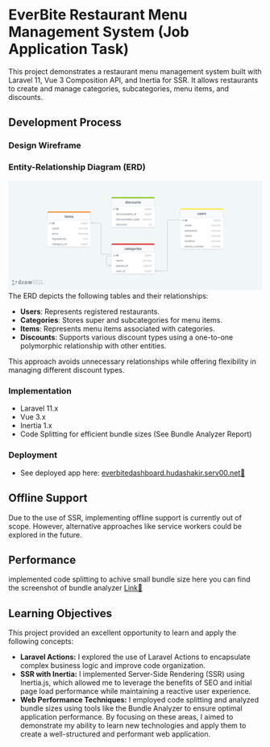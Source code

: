 # EverBite Restaurant Menu Management System (Job Application Task)

This project demonstrates a restaurant menu management system built with Laravel 11, Vue 3 Composition API, and Inertia for SSR. It allows restaurants to create and manage categories, subcategories, menu items, and discounts.


## Development Process

### Design Wireframe
### Entity-Relationship Diagram (ERD)
![ERD](docs/erd.png "ERD")
The ERD depicts the following tables and their relationships:
- **Users**: Represents registered restaurants.
- **Categories**: Stores super and subcategories for menu items.
- **Items**: Represents menu items associated with categories.
- **Discounts**: Supports various discount types using a one-to-one polymorphic relationship with other entities. 

This approach avoids unnecessary relationships while offering flexibility in managing different discount types.

### Implementation
- Laravel 11.x 
- Vue 3.x 
- Inertia 1.x 
- Code Splitting for efficient bundle sizes (See Bundle Analyzer Report)

### Deployment

- See deployed app here: [everbitedashboard.hudashakir.serv00.net🔗](everbitedashboard.hudashakir.serv00.net)

## Offline Support

Due to the use of SSR, implementing offline support is currently out of scope. However, alternative approaches like service workers could be explored in the future.

## Performance
implemented code splitting to achive small bundle size
here you can find the screenshot of bundle analyzer [Link🔗 ](/docs/stats.html)

## Learning Objectives
This project provided an excellent opportunity to learn and apply the following concepts:
- **Laravel Actions:** I explored the use of Laravel Actions to encapsulate complex business logic and improve code organization.
- **SSR with Inertia:** I implemented Server-Side Rendering (SSR) using Inertia.js, which allowed me to leverage the benefits of SEO and initial page load performance while maintaining a reactive user experience.
- **Web Performance Techniques:** I employed code splitting and analyzed bundle sizes using tools like the Bundle Analyzer to ensure optimal application performance.
By focusing on these areas, I aimed to demonstrate my ability to learn new technologies and apply them to create a well-structured and performant web application.
